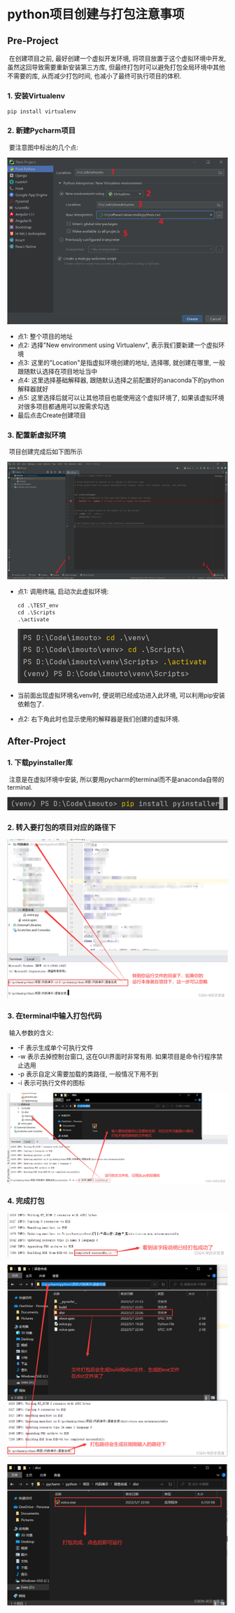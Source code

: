 # python项目创建与打包注意事项

## Pre-Project

​	在创建项目之前, 最好创建一个虚拟开发环境, 将项目放置于这个虚拟环境中开发, 虽然这回导致需要重新安装第三方库, 但最终打包时可以避免打包全局环境中其他不需要的库, 从而减少打包时间, 也减小了最终可执行项目的体积.

### 1. 安装Virtualenv

```shell
pip install virtualenv
```

### 2. 新建Pycharm项目

​	要注意图中标出的几个点:

![image-20220815192237673](images/image-20220815192237673.png)

- 点1: 整个项目的地址
- 点2: 选择"New environment using Virtualenv", 表示我们要新建一个虚拟环境
- 点3: 这里的"Location"是指虚拟环境创建的地址, 选择哪, 就创建在哪里, 一般跟随默认选择在项目地址当中
- 点4: 这里选择基础解释器, 跟随默认选择之前配置好的anaconda下的python解释器就好
- 点5: 这里选择后就可以让其他项目也能使用这个虚拟环境了,  如果该虚拟环境对很多项目都通用可以按需求勾选
- 最后点击Create创建项目

### 3. 配置新虚拟环境

​	项目创建完成后如下图所示

![image-20220815192603804](images/image-20220815192603804.png)

- 点1: 调用终端, 启动次此虚拟环境:

  ```shell
  cd .\TEST_env
  cd .\Scripts
  .\activate
  ```

  ![image-20220815192656833](images/image-20220815192656833.png)

- 当前面出现虚拟环境名venv时, 便说明已经成功进入此环境, 可以利用pip安装依赖包了.
- 点2: 右下角此时也显示使用的解释器是我们创建的虚拟环境.

## After-Project

### 1. 下载pyinstaller库

​	注意是在虚拟环境中安装, 所以要用pycharm的terminal而不是anaconda自带的terminal.

![image-20220815205320535](images/image-20220815205320535.png)

### 2. 转入要打包的项目对应的路径下

![在这里插入图片描述](images/934a3523f9fe42d48da41e4c632bb3bf.png)

### 3. 在terminal中输入打包代码

​	输入参数的含义:

- -F 表示生成单个可执行文件
- -w 表示去掉控制台窗口, 这在GUI界面时非常有用. 如果项目是命令行程序禁止选用
- -p 表示自定义需要加载的类路径, 一般情况下用不到
- -i 表示可执行文件的图标

![在这里插入图片描述](images/66a4ab9126fa4944a59818247f2411bf.png)

### 4. 完成打包

![在这里插入图片描述](images/88ffece7d74a4c1293bd4cd0e669d2e9.png)

![在这里插入图片描述](images/9a641cec46fb498a9dc023af50ac58e4.png)

![在这里插入图片描述](images/585f847b88b842cabea50c20f000fbf0.png)

